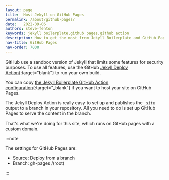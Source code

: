 ```yaml
---
layout: page
title:  Host Jekyll on GitHub Pages
permalink: /about/github-pages/
date:   2022-09-06
authors: steve-fenton
keywords: jekyll boilerplate,github pages,github action
description: How to get the most from Jekyll Boilerplate and GitHub Pages.
nav-title: GitHub Pages
nav-order: 7000
---
```


GitHub use a sandbox version of Jekyll that limits some features for security purposes. To use all features, use the GitHub [Jekyll Deploy Action](https://github.com/jeffreytse/jekyll-deploy-action){:target="blank"} to run your own build.

You can copy [the Jekyll Boilerplate GitHub Action configuration](https://github.com/Steve-Fenton/jekyll-boilerplate/tree/main/.github/workflows){:target="_blank"} if you want to host your site on GitHub Pages.

The Jekyll Deploy Action is really easy to set up and publishes the `_site` output to a branch in your repository. All you need to do is set up GitHub Pages to serve the content in the branch.

That's what we're doing for this site, which runs on GitHub pages with a custom domain.

:::note

The settings for GitHub Pages are:

- Source: Deploy from a branch
- Branch: gh-pages /(root)

:::